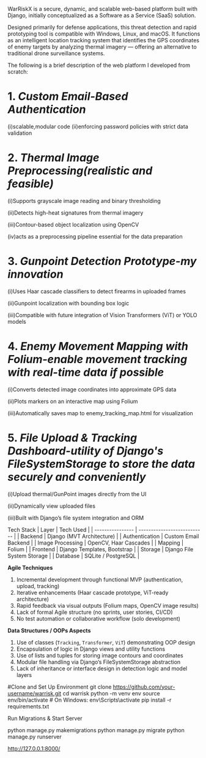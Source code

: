 WarRiskX is a secure, dynamic, and scalable web-based platform built with Django, initially conceptualized as a Software as a Service (SaaS) solution.

Designed primarily for defense applications, this threat detection and rapid prototyping tool is compatible with Windows, Linux, and macOS. It functions as an intelligent location tracking system that identifies the GPS coordinates of enemy targets by analyzing thermal imagery — offering an alternative to traditional drone surveillance systems.

The following is a brief description of the web platform I developed from scratch:
# 1. *Custom Email-Based Authentication*
(i)scalable,modular code
(ii)enforcing password policies with strict data validation

# 2. *Thermal Image Preprocessing(realistic and feasible)*
(i)Supports grayscale image reading and binary thresholding

(ii)Detects high-heat signatures from thermal imagery

(iii)Contour-based object localization using OpenCV

(iv)acts as a preprocessing pipeline essential for the data preparation

# 3. *Gunpoint Detection Prototype-my innovation*

(i)Uses Haar cascade classifiers to detect firearms in uploaded frames

(ii)Gunpoint localization with bounding box logic

(iii)Compatible with future integration of Vision Transformers (ViT) or YOLO models

# 4. *Enemy Movement Mapping with Folium-enable movement tracking with real-time data if possible*
(i)Converts detected image coordinates into approximate GPS data

(ii)Plots markers on an interactive map using Folium

(iii)Automatically saves map to enemy_tracking_map.html for visualization

# 5. *File Upload & Tracking Dashboard-utility of Django's FileSystemStorage to store the data securely and conveniently*
(i)Upload thermal/GunPoint images directly from the UI

(ii)Dynamically view uploaded files

(iii)Built with Django’s file system integration and ORM

Tech Stack
| Layer            | Tech Used                   |
| ---------------- | --------------------------- |
| Backend          | Django (MVT Architecture)   |
| Authentication   | Custom Email Backend        |
| Image Processing | OpenCV, Haar Cascades       |
| Mapping          | Folium                      |
| Frontend         | Django Templates, Bootstrap |
| Storage          | Django File System Storage  |
| Database         | SQLite / PostgreSQL         |

**Agile Techniques**

1. Incremental development through functional MVP (authentication, upload, tracking)
2. Iterative enhancements (Haar cascade prototype, ViT-ready architecture)
3. Rapid feedback via visual outputs (Folium maps, OpenCV image results)
4. Lack of formal Agile structure (no sprints, user stories, CI/CD)
5. No test automation or collaborative workflow (solo development)

**Data Structures / OOPs Aspects**

1. Use of classes (`Tracking`, `Transformer`, `ViT`) demonstrating OOP design
2. Encapsulation of logic in Django views and utility functions
3. Use of lists and tuples for storing image contours and coordinates
4. Modular file handling via Django’s FileSystemStorage abstraction
5. Lack of inheritance or interface design in detection logic and model layers

#Clone and Set Up Environment
git clone https://github.com/your-username/warrisk.git
cd warrisk
python -m venv env
source env/bin/activate  # On Windows: env\Scripts\activate
pip install -r requirements.txt

Run Migrations & Start Server

python manage.py makemigrations
python manage.py migrate
python manage.py runserver

http://127.0.0.1:8000/








